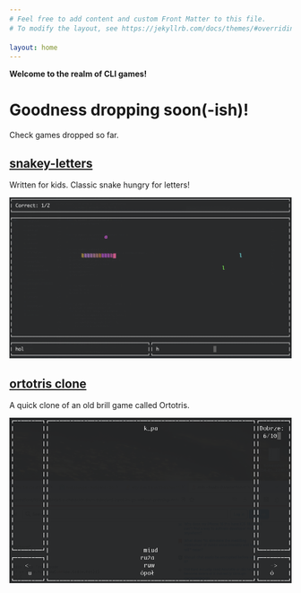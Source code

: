 ```yaml
---
# Feel free to add content and custom Front Matter to this file.
# To modify the layout, see https://jekyllrb.com/docs/themes/#overriding-theme-defaults

layout: home
---
```


**Welcome to the realm of CLI games!**

# Goodness dropping soon(-ish)!

Check games dropped so far.

## [snakey-letters](https://github.com/cli-games/snakey-letters/)
Written for kids. Classic snake hungry for letters!

![Snakey Letters](snakey-letters.png)

## [ortotris clone](https://github.com/cli-games/ortotris/)
A quick clone of an old brill game called Ortotris.

![Ortotris CLI](ortotris-cli.png)
